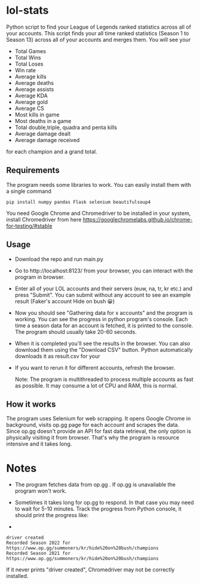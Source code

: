 # lol-stats
Python script to find your League of Legends ranked statistics across all of your accounts.
This script finds your all time ranked statistics (Season 1 to Season 13) across all of your accounts and merges them. You will see your
- Total Games
- Total Wins
- Total Loses
- Win rate
- Average kills
- Average deaths
- Average assists
- Average KDA
- Average gold
- Average CS
- Most kills in game
- Most deaths in a game
- Total double,triple, quadra and penta kills
- Average damage dealt
- Average damage received

for each champion and a grand total.


## Requirements
The program needs some libraries to work. You can easily install them with a single command
```
pip install numpy pandas Flask selenium beautifulsoup4
```

You need Google Chrome and Chromedriver to be installed in your system, install Chromedriver from here
https://googlechromelabs.github.io/chrome-for-testing/#stable

## Usage

- Download the repo and run main.py
- Go to http://localhost:8123/ from your browser, you can interact with the program in browser.
- Enter all of your LOL accounts and their servers (euw, na, tr, kr etc.) and press "Submit". You can submit without any account to see an example result (Faker's account Hide on bush 😀)
- Now you should see "Gathering data for x accounts" and the program is working. You can see the progress in python program's console. Each time a season data for an account is fetched, it is printed to the console. The program should usually take 20-60 seconds.
- When it is completed you'll see the results in the browser. You can also download them using the "Download CSV" button. Python automatically downloads it as result.csv for your
- If you want to rerun it for different accounts, refresh the browser.

  Note: The program is multithreaded to process multiple accounts as fast as possible. It may consume a lot of CPU and RAM, this is normal.



## How it works
The program uses Selenium for web scrapping. It opens Google Chrome in background, visits op.gg page for each account and scrapes the data. Since op.gg doesn't provide an API for fast data retrieval, the only option is physically visiting it from browser. That's why the program is resource intensive and it takes long.





# Notes
- The program fetches data from op.gg . If op.gg is unavailable the program won't work.

- Sometimes it takes long for op.gg to respond. In that case you may need to wait for 5-10 minutes. Track the progress from Python console, it should print the progress like:
-
```
driver created
Recorded Season 2022 for https://www.op.gg/summoners/kr/hide%20on%20bush/champions
Recorded Season 2021 for https://www.op.gg/summoners/kr/hide%20on%20bush/champions
```

If it never prints "driver created", Chromedriver may not be correctly installed.


  





